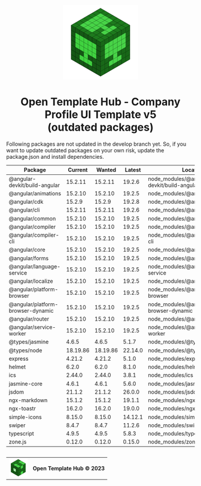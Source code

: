 <p align="center">
  <a href="https://opentemplatehub.com">
    <img src="https://raw.githubusercontent.com/open-template-hub/open-template-hub.github.io/master/assets/logo/ui/web-ui-logo.png" alt="Logo" width=200>
  </a>
</p>


<h1 align="center">
Open Template Hub - Company Profile UI Template v5
  <br/>
(outdated packages)
</h1>

Following packages are not updated in the develop branch yet. So, if you want to update outdated packages on your own risk, update the package.json and install dependencies.

| Package | Current | Wanted | Latest | Location |
| --- | --- | --- | --- | --- |
| @angular-devkit/build-angular | 15.2.11 | 15.2.11 | 19.2.6 | node_modules/@angular-devkit/build-angular |
| @angular/animations | 15.2.10 | 15.2.10 | 19.2.5 | node_modules/@angular/animations |
| @angular/cdk | 15.2.9 | 15.2.9 | 19.2.8 | node_modules/@angular/cdk |
| @angular/cli | 15.2.11 | 15.2.11 | 19.2.6 | node_modules/@angular/cli |
| @angular/common | 15.2.10 | 15.2.10 | 19.2.5 | node_modules/@angular/common |
| @angular/compiler | 15.2.10 | 15.2.10 | 19.2.5 | node_modules/@angular/compiler |
| @angular/compiler-cli | 15.2.10 | 15.2.10 | 19.2.5 | node_modules/@angular/compiler-cli |
| @angular/core | 15.2.10 | 15.2.10 | 19.2.5 | node_modules/@angular/core |
| @angular/forms | 15.2.10 | 15.2.10 | 19.2.5 | node_modules/@angular/forms |
| @angular/language-service | 15.2.10 | 15.2.10 | 19.2.5 | node_modules/@angular/language-service |
| @angular/localize | 15.2.10 | 15.2.10 | 19.2.5 | node_modules/@angular/localize |
| @angular/platform-browser | 15.2.10 | 15.2.10 | 19.2.5 | node_modules/@angular/platform-browser |
| @angular/platform-browser-dynamic | 15.2.10 | 15.2.10 | 19.2.5 | node_modules/@angular/platform-browser-dynamic |
| @angular/router | 15.2.10 | 15.2.10 | 19.2.5 | node_modules/@angular/router |
| @angular/service-worker | 15.2.10 | 15.2.10 | 19.2.5 | node_modules/@angular/service-worker |
| @types/jasmine | 4.6.5 | 4.6.5 | 5.1.7 | node_modules/@types/jasmine |
| @types/node | 18.19.86 | 18.19.86 | 22.14.0 | node_modules/@types/node |
| express | 4.21.2 | 4.21.2 | 5.1.0 | node_modules/express |
| helmet | 6.2.0 | 6.2.0 | 8.1.0 | node_modules/helmet |
| ics | 2.44.0 | 2.44.0 | 3.8.1 | node_modules/ics |
| jasmine-core | 4.6.1 | 4.6.1 | 5.6.0 | node_modules/jasmine-core |
| jsdom | 21.1.2 | 21.1.2 | 26.0.0 | node_modules/jsdom |
| ngx-markdown | 15.1.2 | 15.1.2 | 19.1.1 | node_modules/ngx-markdown |
| ngx-toastr | 16.2.0 | 16.2.0 | 19.0.0 | node_modules/ngx-toastr |
| simple-icons | 8.15.0 | 8.15.0 | 14.12.1 | node_modules/simple-icons |
| swiper | 8.4.7 | 8.4.7 | 11.2.6 | node_modules/swiper |
| typescript | 4.9.5 | 4.9.5 | 5.8.3 | node_modules/typescript |
| zone.js | 0.12.0 | 0.12.0 | 0.15.0 | node_modules/zone.js |

<table align="right"><tr><td><a href="https://opentemplatehub.com"><img src="https://raw.githubusercontent.com/open-template-hub/open-template-hub.github.io/master/assets/logo/brand-logo.png" width="50px" alt="oth"/></a></td><td><b>Open Template Hub © 2023</b></td></tr></table>

